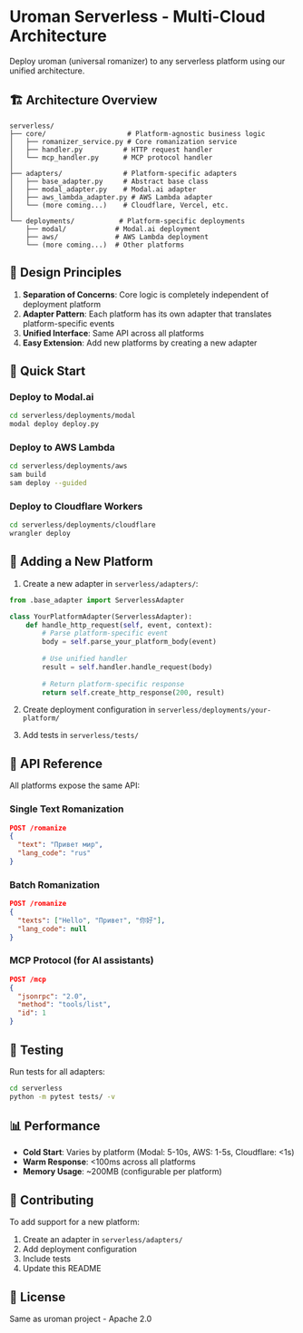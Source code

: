 # Uroman Serverless - Multi-Cloud Architecture

Deploy uroman (universal romanizer) to any serverless platform using our unified architecture.

## 🏗️ Architecture Overview

```
serverless/
├── core/                    # Platform-agnostic business logic
│   ├── romanizer_service.py # Core romanization service
│   ├── handler.py          # HTTP request handler
│   └── mcp_handler.py      # MCP protocol handler
│
├── adapters/               # Platform-specific adapters
│   ├── base_adapter.py     # Abstract base class
│   ├── modal_adapter.py    # Modal.ai adapter
│   ├── aws_lambda_adapter.py # AWS Lambda adapter
│   └── (more coming...)    # Cloudflare, Vercel, etc.
│
└── deployments/           # Platform-specific deployments
    ├── modal/            # Modal.ai deployment
    ├── aws/              # AWS Lambda deployment
    └── (more coming...)  # Other platforms
```

## 🎯 Design Principles

1. **Separation of Concerns**: Core logic is completely independent of deployment platform
2. **Adapter Pattern**: Each platform has its own adapter that translates platform-specific events
3. **Unified Interface**: Same API across all platforms
4. **Easy Extension**: Add new platforms by creating a new adapter

## 🚀 Quick Start

### Deploy to Modal.ai

```bash
cd serverless/deployments/modal
modal deploy deploy.py
```

### Deploy to AWS Lambda

```bash
cd serverless/deployments/aws
sam build
sam deploy --guided
```

### Deploy to Cloudflare Workers

```bash
cd serverless/deployments/cloudflare
wrangler deploy
```

## 🔧 Adding a New Platform

1. Create a new adapter in `serverless/adapters/`:

```python
from .base_adapter import ServerlessAdapter

class YourPlatformAdapter(ServerlessAdapter):
    def handle_http_request(self, event, context):
        # Parse platform-specific event
        body = self.parse_your_platform_body(event)
        
        # Use unified handler
        result = self.handler.handle_request(body)
        
        # Return platform-specific response
        return self.create_http_response(200, result)
```

2. Create deployment configuration in `serverless/deployments/your-platform/`

3. Add tests in `serverless/tests/`

## 📡 API Reference

All platforms expose the same API:

### Single Text Romanization
```json
POST /romanize
{
  "text": "Привет мир",
  "lang_code": "rus"
}
```

### Batch Romanization
```json
POST /romanize
{
  "texts": ["Hello", "Привет", "你好"],
  "lang_code": null
}
```

### MCP Protocol (for AI assistants)
```json
POST /mcp
{
  "jsonrpc": "2.0",
  "method": "tools/list",
  "id": 1
}
```

## 🧪 Testing

Run tests for all adapters:

```bash
cd serverless
python -m pytest tests/ -v
```

## 📊 Performance

- **Cold Start**: Varies by platform (Modal: 5-10s, AWS: 1-5s, Cloudflare: <1s)
- **Warm Response**: <100ms across all platforms
- **Memory Usage**: ~200MB (configurable per platform)

## 🤝 Contributing

To add support for a new platform:

1. Create an adapter in `serverless/adapters/`
2. Add deployment configuration
3. Include tests
4. Update this README

## 📄 License

Same as uroman project - Apache 2.0
